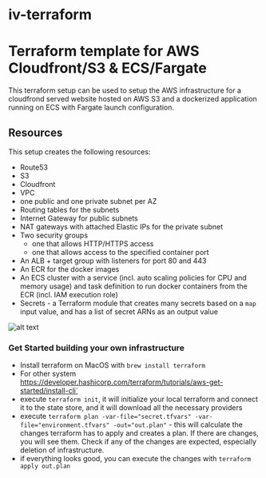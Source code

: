 # iv-terraform

# Terraform template for AWS Cloudfront/S3 & ECS/Fargate

This terraform setup can be used to setup the AWS infrastructure
for a cloudfrond served website hosted on AWS S3 and a dockerized application running on ECS with Fargate launch
configuration.

## Resources

This setup creates the following resources:

- Route53
- S3
- Cloudfront
- VPC
- one public and one private subnet per AZ
- Routing tables for the subnets
- Internet Gateway for public subnets
- NAT gateways with attached Elastic IPs for the private subnet
- Two security groups
  - one that allows HTTP/HTTPS access
  - one that allows access to the specified container port
- An ALB + target group with listeners for port 80 and 443
- An ECR for the docker images
- An ECS cluster with a service (incl. auto scaling policies for CPU and memory usage)
  and task definition to run docker containers from the ECR (incl. IAM execution role)
- Secrets - a Terraform module that creates many secrets based on a `map` input value, and has a list of secret ARNs as an output value


![alt text](https://github.com/Pip7747/Notebook-/blob/main/project7.png)

### Get Started building your own infrastructure

- Install terraform on MacOS with `brew install terraform`
- For other system https://developer.hashicorp.com/terraform/tutorials/aws-get-started/install-cli`
- execute `terraform init`, it will initialize your local terraform and connect it to the state store, and it will download all the necessary providers
- execute `terraform plan -var-file="secret.tfvars" -var-file="environment.tfvars" -out="out.plan"` - this will calculate the changes terraform has to apply and creates a plan. If there are changes, you will see them. Check if any of the changes are expected, especially deletion of infrastructure.
- if everything looks good, you can execute the changes with `terraform apply out.plan`

